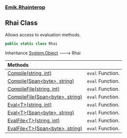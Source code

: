 ### [Emik.Rhainterop](Emik.Rhainterop.md 'Emik.Rhainterop')

## Rhai Class

Allows access to evaluation methods.

```csharp
public static class Rhai
```

Inheritance [System.Object](https://docs.microsoft.com/en-us/dotnet/api/System.Object 'System.Object') &#129106; Rhai

| Methods | |
| :--- | :--- |
| [Compile(string, int)](Rhai.Compile(String,Int32).md 'Emik.Rhainterop.Rhai.Compile(string, int)') | `eval` Function. |
| [Compile(Span&lt;byte&gt;, string)](Rhai.Compile(Span{Byte},String).md 'Emik.Rhainterop.Rhai.Compile(System.Span<byte>, string)') | `eval` Function. |
| [CompileFile(string, int)](Rhai.CompileFile(String,Int32).md 'Emik.Rhainterop.Rhai.CompileFile(string, int)') | `eval` Function. |
| [CompileFile(Span&lt;byte&gt;, string)](Rhai.CompileFile(Span{Byte},String).md 'Emik.Rhainterop.Rhai.CompileFile(System.Span<byte>, string)') | `eval` Function. |
| [Eval&lt;T&gt;(string, int)](Rhai.Eval{T}(String,Int32).md 'Emik.Rhainterop.Rhai.Eval<T>(string, int)') | `eval` Function. |
| [Eval&lt;T&gt;(Span&lt;byte&gt;, string)](Rhai.Eval{T}(Span{Byte},String).md 'Emik.Rhainterop.Rhai.Eval<T>(System.Span<byte>, string)') | `eval` Function. |
| [EvalFile&lt;T&gt;(string, int)](Rhai.EvalFile{T}(String,Int32).md 'Emik.Rhainterop.Rhai.EvalFile<T>(string, int)') | `eval` Function. |
| [EvalFile&lt;T&gt;(Span&lt;byte&gt;, string)](Rhai.EvalFile{T}(Span{Byte},String).md 'Emik.Rhainterop.Rhai.EvalFile<T>(System.Span<byte>, string)') | `eval` Function. |
